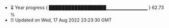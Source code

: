 - ⏳ Year progress { ██████████████████▁▁▁▁▁▁▁▁▁▁▁▁ } 62.73 %
- ⏰ Updated on Wed, 17 Aug 2022 23:23:30 GMT


